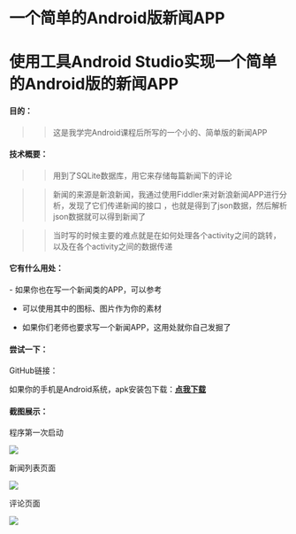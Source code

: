 # 一个简单的Android版新闻APP
# 使用工具Android Studio实现一个简单的Android版的新闻APP

<h4>目的：</h4>

>>  这是我学完Android课程后所写的一个小的、简单版的新闻APP

<h4>技术概要：</h4>

>>  用到了SQLite数据库，用它来存储每篇新闻下的评论

>>  新闻的来源是新浪新闻，我通过使用Fiddler来对新浪新闻APP进行分析，发现了它们传递新闻的接口
>> ，也就是得到了json数据，然后解析json数据就可以得到新闻了

>>  当时写的时候主要的难点就是在如何处理各个activity之间的跳转，以及在各个activity之间的数据传递

<h4>它有什么用处：</h4>
- 如果你也在写一个新闻类的APP，可以参考

- 可以使用其中的图标、图片作为你的素材

- 如果你们老师也要求写一个新闻APP，这用处就你自己发掘了

<h4>尝试一下：</h4>
GitHub链接：

如果你的手机是Android系统，apk安装包下载：**[点我下载](https://pan.baidu.com/s/1TRhE_SNThSQyDvhYXmVchw)**

<h4>截图展示：</h4>

程序第一次启动

![](https://i.imgur.com/CdENH79.jpg)


新闻列表页面

![](https://i.imgur.com/DEJM4Gr.jpg)


评论页面

![](https://i.imgur.com/6Wjc3SB.jpg)
